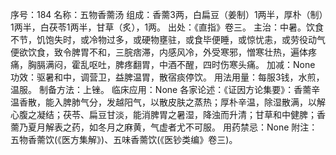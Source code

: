 序号：184
名称：五物香薷汤
组成：香薷3两，白扁豆（姜制）1两半，厚朴（制）1两半，白茯苓1两半，甘草（炙），1两。
出处：《直指》卷三。
主治：中暑。饮食不节，饥饱失时，或冷物过多，或硬物壅驻，或食毕便睡，或惊忧恚，或劳役动气便欲饮食，致令脾胃不和，三脘痞滞，内感风冷，外受寒邪，憎寒壮热，遍体疼痛，胸膈满闷，霍乱呕吐，脾疼翻胃，中酒不醒，四时伤寒头痛。
加减：None
功效：驱暑和中，调营卫，益脾温胃，散宿痰停饮。
用法用量：每服3钱，水煎，温服。
制备方法：上锉。
临床应用：None
各家论述：《证因方论集要》：香薷辛温香散，能入脾肺气分，发越阳气，以散皮肤之蒸热；厚朴辛温，除湿散满，以解心腹之凝结；茯苓、扁豆甘淡，能消脾胃之暑湿，降浊而升清；甘草和中健脾；香薷乃夏月解表之药，如冬月之麻黄，气虚者尤不可服。
用药禁忌：None
附注：五物香薷饮(《医方集解》)、五味香薷饮(《医钞类编》卷三)。
